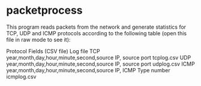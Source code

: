 # packetprocess
This program reads packets from the network and generate statistics for TCP, UDP and ICMP protocols according to the following table (open this file in raw mode to see it):

Protocol                        Fields (CSV file)	                             Log file
TCP	          year,month,day,hour,minute,second,source IP, source port	      tcplog.csv
UDP           year,month,day,hour,minute,second,source IP, source port	      udplog.csv
ICMP	        year,month,day,hour,minute,second,source IP, ICMP Type number	  icmplog.csv
